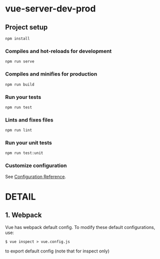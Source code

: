 # vue-server-dev-prod

## Project setup

```
npm install
```

### Compiles and hot-reloads for development

```
npm run serve
```

### Compiles and minifies for production

```
npm run build
```

### Run your tests

```
npm run test
```

### Lints and fixes files

```
npm run lint
```

### Run your unit tests

```
npm run test:unit
```

### Customize configuration

See [Configuration Reference](https://cli.vuejs.org/config/).

# DETAIL

## 1. Webpack

Vue has webpack default config. To modify these default configurations, use:

```
$ vue inspect > vue.config.js
```

to export default config (note that for inspect only)
